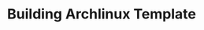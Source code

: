 ---
lang: fr
layout: doc
redirect_from:
- /fr/doc/BuildingArchlinuxTemplate/
- /fr/doc/building-archlinux-template/
- /fr/wiki/BuildingArchlinuxTemplate/
redirect_to: https://github.com/Qubes-Community/Contents/blob/master/docs/building/building-archlinux-template.md
ref: 116
title: Building Archlinux Template
---